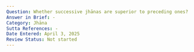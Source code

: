```yaml
---
Question: Whether successive jhānas are superior to preceding ones?
Answer in Brief: -
Category: Jhāna
Sutta References: -
Date Entered: April 3, 2025
Review Status: Not started
---
```

